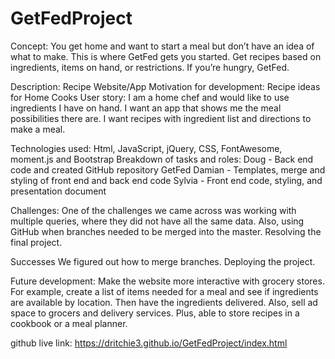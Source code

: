 # GetFedProject
Concept:
You get home and want to start a meal but don’t have an idea of what to make. This is where GetFed gets you started. Get recipes based on ingredients, items on hand, or restrictions. If you’re hungry, GetFed.


Description: Recipe Website/App
Motivation for development: Recipe ideas for Home Cooks
User story:
I am a home chef and would like to use ingredients I have on hand.
I want an app that shows me the meal possibilities there are. 
I want recipes with ingredient list and directions to make a meal.

Technologies used:
Html, JavaScript, jQuery, CSS, FontAwesome, moment.js and Bootstrap
Breakdown of tasks and roles:
Doug - Back end code and created GitHub repository GetFed
Damian - Templates, merge and styling of front end and back end code
Sylvia - Front end code, styling, and presentation document

Challenges:
One of the challenges we came across was working with multiple queries, where they did not have all the same data. Also, using GitHub when branches needed to be merged into the master. Resolving the final project.

Successes
We figured out how to merge branches. Deploying the project.

Future development:
Make the website more interactive with grocery stores. For example, create a list of items needed for a meal and see if ingredients are available by location. Then have the ingredients delivered. Also, sell ad space to grocers and delivery services. Plus, able to store recipes in a cookbook or a meal planner.

github live link: https://dritchie3.github.io/GetFedProject/index.html



